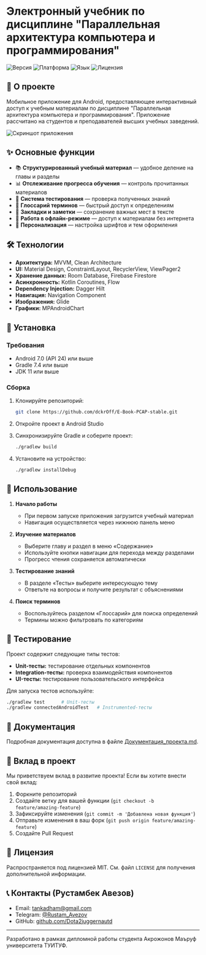 # Электронный учебник по дисциплине "Параллельная архитектура компьютера и программирования"

![Версия](https://img.shields.io/badge/версия-1.0.0-blue)
![Платформа](https://img.shields.io/badge/платформа-Android-brightgreen)
![Язык](https://img.shields.io/badge/язык-Kotlin-orange)
![Лицензия](https://img.shields.io/badge/лицензия-MIT-green)

## 📱 О проекте

Мобильное приложение для Android, предоставляющее интерактивный доступ к учебным материалам по дисциплине "Параллельная архитектура компьютера и программирования". Приложение рассчитано на студентов и преподавателей высших учебных заведений.

![Скриншот приложения](app/src/main/res/drawable/screenshot.png)

## ✨ Основные функции

- 📚 **Структурированный учебный материал** — удобное деление на главы и разделы
- 📊 **Отслеживание прогресса обучения** — контроль прочитанных материалов
- 📝 **Система тестирования** — проверка полученных знаний
- 📘 **Глоссарий терминов** — быстрый доступ к определениям
- 🔖 **Закладки и заметки** — сохранение важных мест в тексте
- 🔄 **Работа в офлайн-режиме** — доступ к материалам без интернета
- 🎨 **Персонализация** — настройка шрифтов и тем оформления

## 🛠️ Технологии

- **Архитектура:** MVVM, Clean Architecture
- **UI:** Material Design, ConstraintLayout, RecyclerView, ViewPager2
- **Хранение данных:** Room Database, Firebase Firestore
- **Асинхронность:** Kotlin Coroutines, Flow
- **Dependency Injection:** Dagger Hilt
- **Навигация:** Navigation Component
- **Изображения:** Glide
- **Графики:** MPAndroidChart

## 🔧 Установка

### Требования
- Android 7.0 (API 24) или выше
- Gradle 7.4 или выше
- JDK 11 или выше

### Сборка
1. Клонируйте репозиторий:
   ```bash
   git clone https://github.com/dckrOff/E-Book-PCAP-stable.git
   ```

2. Откройте проект в Android Studio

3. Синхронизируйте Gradle и соберите проект:
   ```bash
   ./gradlew build
   ```

4. Установите на устройство:
   ```bash
   ./gradlew installDebug
   ```

## 📱 Использование

1. **Начало работы**
   - При первом запуске приложения загрузится учебный материал
   - Навигация осуществляется через нижнюю панель меню

2. **Изучение материалов**
   - Выберите главу и раздел в меню «Содержание»
   - Используйте кнопки навигации для перехода между разделами
   - Прогресс чтения сохраняется автоматически

3. **Тестирование знаний**
   - В разделе «Тесты» выберите интересующую тему
   - Ответьте на вопросы и получите результат с объяснениями

4. **Поиск терминов**
   - Воспользуйтесь разделом «Глоссарий» для поиска определений
   - Термины можно фильтровать по категориям

## 🧪 Тестирование

Проект содержит следующие типы тестов:

- **Unit-тесты:** тестирование отдельных компонентов
- **Integration-тесты:** проверка взаимодействия компонентов
- **UI-тесты:** тестирование пользовательского интерфейса

Для запуска тестов используйте:
```bash
./gradlew test      # Unit-тесты
./gradlew connectedAndroidTest   # Instrumented-тесты
```

## 📄 Документация

Подробная документация доступна в файле [Документация_проекта.md](Документация_проекта.md).

## 🤝 Вклад в проект

Мы приветствуем вклад в развитие проекта! Если вы хотите внести свой вклад:

1. Форкните репозиторий
2. Создайте ветку для вашей функции (`git checkout -b feature/amazing-feature`)
3. Зафиксируйте изменения (`git commit -m 'Добавлена новая функция'`)
4. Отправьте изменения в ваш форк (`git push origin feature/amazing-feature`)
5. Создайте Pull Request

## 📜 Лицензия

Распространяется под лицензией MIT. См. файл `LICENSE` для получения дополнительной информации.

## 📞 Контакты (Рустамбек Авезов)

- Email: tankadham@gmail.com
- Telegram: [@Rustam_Avezov](@Rustam_Avezov)
- GitHub: [github.com/Dota2juggernautd](https://github.com/Dota2juggernautd)

---

Разработано в рамках дипломной работы студента Акрожонов Маъруф университета ТУИТУФ. 